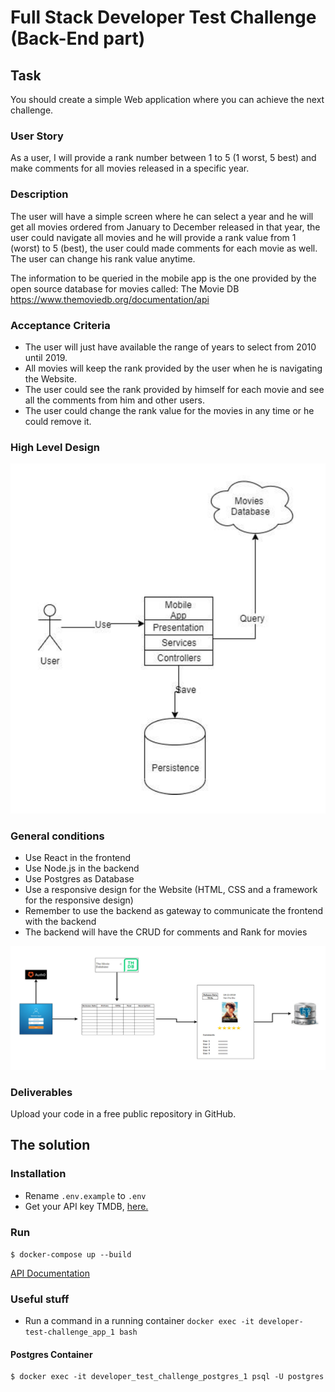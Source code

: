 # Full Stack Developer Test Challenge (Back-End part)

## Task

You should create a simple Web application where you can achieve the next challenge.

### User Story

As a user, I will provide a rank number between 1 to 5 (1 worst, 5 best) and make comments for all movies released in a specific year.

### Description

The user will have a simple screen where he can select a year and he will get all movies ordered from January to December released in that year, the user could navigate all movies and he will provide a rank value from 1 (worst) to 5 (best), the user could made comments for each movie as well. The user can change his rank value anytime.

The information to be queried in the mobile app is the one provided by the open source database for movies called: The Movie DB https://www.themoviedb.org/documentation/api

### Acceptance Criteria

- The user will just have available the range of years to select from 2010 until 2019.
- All movies will keep the rank provided by the user when he is navigating the Website.
- The user could see the rank provided by himself for each movie and see all the comments from him and other users.
- The user could change the rank value for the movies in any time or he could remove it.

### High Level Design

![High level design schema](https://raw.githubusercontent.com/petervavro/Developer-Test-Challenge/master/images/developer-test-challenge_High-Level-Design.png)

### General conditions

- Use React in the frontend
- Use Node.js in the backend
- Use Postgres as Database
- Use a responsive design for the Website (HTML, CSS and a framework for the responsive design)
- Remember to use the backend as gateway to communicate the frontend with the backend
- The backend will have the CRUD for comments and Rank for movies

![Application Schema](https://raw.githubusercontent.com/petervavro/Developer-Test-Challenge/master/images/developer-test-challenge_App-Design.png)

### Deliverables

Upload your code in a free public repository in GitHub.

## The solution

### Installation

- Rename `.env.example` to `.env`
- Get your API key TMDB, [here.](https://www.themoviedb.org/settings/api)

### Run

`$ docker-compose up --build`

[API Documentation](https://documenter.getpostman.com/view/3890313/SzYW418v)

### Useful stuff

- Run a command in a running container `docker exec -it developer-test-challenge_app_1 bash`

#### Postgres Container

```
$ docker exec -it developer_test_challenge_postgres_1 psql -U postgres
```
